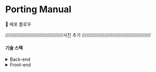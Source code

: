 # Porting Manual

🚀 배포 플로우

////////////////////////////////////사진 추가 ///////////////////////////////////////////

#### 기술 스택

<details>
    <summary>Back-end</summary>
    <ul>
          <li>Spring-Boot : 2.5.4</li>
          <li>Spring Security</li>
          <li>spring-boot-starter-jdbc</li>
          <li>spring-boot-starter-jpa</li>
          <li>spring-boot-starter-redis</li>
          <li>spring-boot-starter-security</li>
          <li>spring-boot-starter-data-jdbc</li>
          <li>jjwt : 3.18</li>
          <li>lombok</li>
          <li>mysql</li>
          <li>junit : 4.12</li>
          <li>swagger : 2.9.2</li>
      </ul>
</details>

<details>
        <summary>Front-end</summary>
    <ul>
          <li>Js</li>
          <li>HTML</li>
          <li>CSS</li>
          <li>Vue.js</li>
      </ul>
    -------------------------------------------
    <h5>
          라이브러리
    </h5>
    <ul>
      <li>Apexchart</li>
      <li>Datepicker</li>
      <li>teachablemachin/image</li>
      <li>tensorflow/tfjs</li>
      <li>jwt-decode</li>
      <li>vuex-persistedstate</li>
  </ul>

<details>
        <summary>Infra</summary>
    <ul>
          <li>nginx</li>
          <li>docker</li>
          <li>jenkins</li>
          <li>gitlab</li>
          <li>mattermost</li>
      </ul>



#### ⚙ 시스템 구성

- `Jenkins 3.7 - blueocean` : CI/CD tool
- `Docker` : Backend/Frontend(`nginx`) 컨테이너 실행
- `nginx` : docker에서 Frontend를 실행하며, Backend를 redirecting 합니다.

#### 💻 개발 환경

- Java `1.8`
- MySQL `5.7`
- IntelliJ IDEA ULTIMATE `2020.3



#### 🕹 Install & Usage

##### Docker network 설정

```bash
$ sudo docker network create studywithuscicdnetwork
```

#####  SSL Key 발급

```
$ sudo apt-get install letsencrypt
$ sudo letsencrypt certonly --standalone -d <www제외한 도메인 이름>

ssl_certificate /etc/letsencrypt/live/도메인이름/fullchain.pem; 
ssl_certificate_key /etc/letsencrypt/live/도메인이름/privkey.pem; 
```

##### Frontend Docker image 생성 및 실행

```bash
$ docker build -t frontend:latest ./frontend/
$ docker run -d --name frontend -p 80:80 -p 443:443 \
  -v /etc/letsencrypt:/cert -v /etc/localtime:/etc/localtime:ro \
  --network studywithuscicdnetwork frontend:latest


```

##### Backend Docker imge 생성 및 실행

```bash
$ docker build -t backend:latest ./backend
$ docker run -d --name backend -p 8080:8080 \
  --network studywithuscicdnetwork backend:latest
```

##### 위의 설치 및 실행 과정에서 사용되는 설정파일들은 다음과 같습니다.

- `../frontend/Dockerfile`
- `../frontend/homepage.conf`
- `../backend/Dockerfile`
